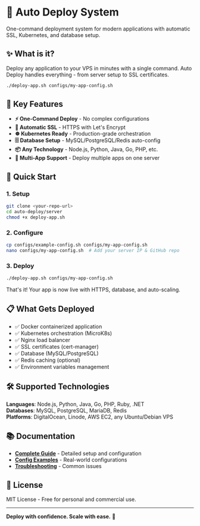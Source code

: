 # 🚀 Auto Deploy System

One-command deployment system for modern applications with automatic SSL, Kubernetes, and database setup.

## ✨ What is it?

Deploy any application to your VPS in minutes with a single command. Auto Deploy handles everything - from server setup to SSL certificates.

```bash
./deploy-app.sh configs/my-app-config.sh
```

## 🎯 Key Features

- **⚡ One-Command Deploy** - No complex configurations
- **🔐 Automatic SSL** - HTTPS with Let's Encrypt
- **☸️ Kubernetes Ready** - Production-grade orchestration
- **🗄️ Database Setup** - MySQL/PostgreSQL/Redis auto-config
- **📦 Any Technology** - Node.js, Python, Java, Go, PHP, etc.
- **🔄 Multi-App Support** - Deploy multiple apps on one server

## 🚀 Quick Start

### 1. Setup
```bash
git clone <your-repo-url>
cd auto-deploy/server
chmod +x deploy-app.sh
```

### 2. Configure
```bash
cp configs/example-config.sh configs/my-app-config.sh
nano configs/my-app-config.sh  # Add your server IP & GitHub repo
```

### 3. Deploy
```bash
./deploy-app.sh configs/my-app-config.sh
```

That's it! Your app is now live with HTTPS, database, and auto-scaling.

## 📋 What Gets Deployed

- ✅ Docker containerized application
- ✅ Kubernetes orchestration (MicroK8s)
- ✅ Nginx load balancer
- ✅ SSL certificates (cert-manager)
- ✅ Database (MySQL/PostgreSQL)
- ✅ Redis caching (optional)
- ✅ Environment variables management

## 🛠️ Supported Technologies

**Languages**: Node.js, Python, Java, Go, PHP, Ruby, .NET  
**Databases**: MySQL, PostgreSQL, MariaDB, Redis  
**Platforms**: DigitalOcean, Linode, AWS EC2, any Ubuntu/Debian VPS

## 📚 Documentation

- **[Complete Guide](server/README.md)** - Detailed setup and configuration
- **[Config Examples](server/configs/)** - Real-world configurations
- **[Troubleshooting](server/README.md#troubleshooting)** - Common issues

## 📄 License

MIT License - Free for personal and commercial use.

---

**Deploy with confidence. Scale with ease.** 🚀